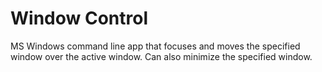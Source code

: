 # Window Control

MS Windows command line app that focuses and moves the specified window over the active window. Can also minimize the specified window.
